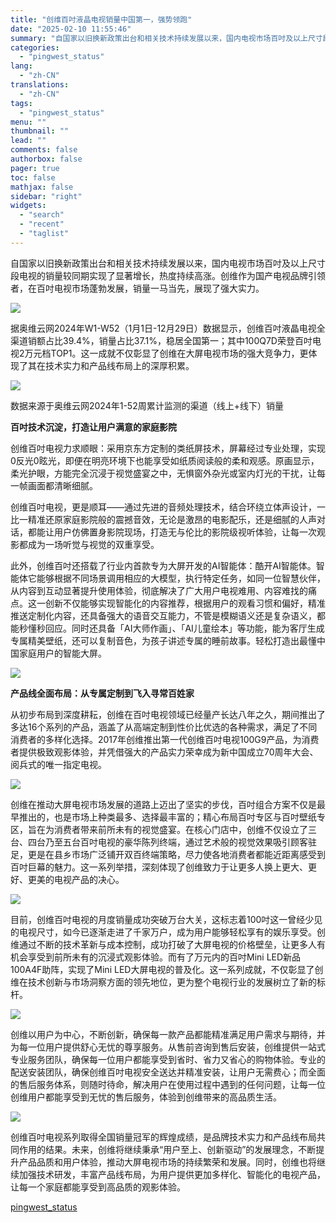 ```yaml
---
title: "创维百吋液晶电视销量中国第一，强势领跑"
date: "2025-02-10 11:55:46"
summary: "自国家以旧换新政策出台和相关技术持续发展以来，国内电视市场百吋及以上尺寸段电视的销量较同期实现了显著..."
categories:
  - "pingwest_status"
lang:
  - "zh-CN"
translations:
  - "zh-CN"
tags:
  - "pingwest_status"
menu: ""
thumbnail: ""
lead: ""
comments: false
authorbox: false
pager: true
toc: false
mathjax: false
sidebar: "right"
widgets:
  - "search"
  - "recent"
  - "taglist"
---
```


自国家以旧换新政策出台和相关技术持续发展以来，国内电视市场百吋及以上尺寸段电视的销量较同期实现了显著增长，热度持续高涨。创维作为国产电视品牌引领者，在百吋电视市场蓬勃发展，销量一马当先，展现了强大实力。

![](https://cdn.pingwest.com/portal/2025/02/10/portal/2025/02/10/5x61stn5CGT1aGr7kBEw4xk5t9J4aG2b?x-oss-process=style/article-body)

据奥维云网2024年W1-W52（1月1日-12月29日）数据显示，创维百吋液晶电视全渠道销额占比39.4%，销量占比37.1%，稳居全国第一；其中100Q7D荣登百吋电视2万元档TOP1。这一成就不仅彰显了创维在大屏电视市场的强大竞争力，更体现了其在技术实力和产品线布局上的深厚积累。

![](https://cdn.pingwest.com/portal/2025/02/10/portal/2025/02/10/TsenehMfpY4D2JMpMEr_EQYbPM719xtw?x-oss-process=style/article-body)

数据来源于奥维云网2024年1-52周累计监测的渠道（线上+线下）销量

**百吋技术沉淀，打造让用户满意的家庭影院**

创维百吋电视力求顺眼：采用京东方定制的类纸屏技术，屏幕经过专业处理，实现0反光0眩光，即便在明亮环境下也能享受如纸质阅读般的柔和观感。原画显示，柔光护眼，方能完全沉浸于视觉盛宴之中，无惧窗外杂光或室内灯光的干扰，让每一帧画面都清晰细腻。

创维百吋电视，更是顺耳——通过先进的音频处理技术，结合环绕立体声设计，一比一精准还原家庭影院般的震撼音效，无论是激昂的电影配乐，还是细腻的人声对话，都能让用户仿佛置身影院现场，打造无与伦比的影院级视听体验，让每一次观影都成为一场听觉与视觉的双重享受。

此外，创维百吋还搭载了行业内首款专为大屏开发的AI智能体：酷开AI智能体。智能体它能够根据不同场景调用相应的大模型，执行特定任务，如同一位智慧伙伴，从内容到互动显著提升使用体验，彻底解决了广大用户电视难用、内容难找的痛点。这一创新不仅能够实现智能化的内容推荐，根据用户的观看习惯和偏好，精准推送定制化内容，还具备强大的语音交互能力，不管是模糊语义还是复杂语义，都能秒懂秒回应。同时还具备「AI大师作画」、「AI儿童绘本」等功能，能为客厅生成专属精美壁纸，还可以复制音色，为孩子讲述专属的睡前故事。轻松打造出最懂中国家庭用户的智能大屏。

![](https://cdn.pingwest.com/portal/2025/02/10/portal/2025/02/10/jApZ3jCiwhQ4nyAEW5j5wJr4P7JCEj5E?x-oss-process=style/article-body)

**产品线全面布局：从专属定制到飞入寻常百姓家**

从初步布局到深度耕耘，创维在百吋电视领域已经量产长达八年之久，期间推出了多达16个系列的产品，涵盖了从高端定制到性价比优选的各种需求，满足了不同消费者的多样化选择。2017年创维推出第一代创维百吋电视100G9产品，为消费者提供极致观影体验，并凭借强大的产品实力荣幸成为新中国成立70周年大会、阅兵式的唯一指定电视。

![](https://cdn.pingwest.com/portal/2025/02/10/portal/2025/02/10/6937j5Y3235ptXz4JW9nz52jR11RE84j?x-oss-process=style/article-body)

创维在推动大屏电视市场发展的道路上迈出了坚实的步伐，百吋组合方案不仅是最早推出的，也是市场上种类最多、选择最丰富的；精心布局百吋专区与百吋壁纸专区，旨在为消费者带来前所未有的视觉盛宴。在核心门店中，创维不仅设立了三台、四台乃至五台百吋电视的豪华陈列终端，通过艺术般的视觉效果吸引顾客驻足，更是在县乡市场广泛铺开双百终端策略，尽力使各地消费者都能近距离感受到百吋巨幕的魅力。这一系列举措，深刻体现了创维致力于让更多人换上更大、更好、更美的电视产品的决心。

![](https://cdn.pingwest.com/portal/2025/02/10/portal/2025/02/10/Zpih11b2WAs514r9S8XF2Y32sjJzaEGG?x-oss-process=style/article-body)

目前，创维百吋电视的月度销量成功突破万台大关，这标志着100吋这一曾经少见的电视尺寸，如今已逐渐走进了千家万户，成为用户能够轻松享有的娱乐享受。创维通过不断的技术革新与成本控制，成功打破了大屏电视的价格壁垒，让更多人有机会享受到前所未有的沉浸式观影体验。而有了万元内的百吋Mini LED新品100A4F助阵，实现了Mini LED大屏电视的普及化。这一系列成就，不仅彰显了创维在技术创新与市场洞察方面的领先地位，更为整个电视行业的发展树立了新的标杆。

![](https://cdn.pingwest.com/portal/2025/02/10/portal/2025/02/10/JkW5TezN9Sb1EYr1PhT6Y47e7YHntCJ1?x-oss-process=style/article-body)

创维以用户为中心，不断创新，确保每一款产品都能精准满足用户需求与期待，并为每一位用户提供舒心无忧的尊享服务。从售前咨询到售后安装，创维提供一站式专业服务团队，确保每一位用户都能享受到省时、省力又省心的购物体验。专业的配送安装团队，确保创维百吋电视安全送达并精准安装，让用户无需费心；而全面的售后服务体系，则随时待命，解决用户在使用过程中遇到的任何问题，让每一位创维用户都能享受到无忧的售后服务，体验到创维带来的高品质生活。

![](https://cdn.pingwest.com/portal/2025/02/10/portal/2025/02/10/XPd91nW55Xe4bcz411x7PSH2DFShdpsD?x-oss-process=style/article-body)

创维百吋电视系列取得全国销量冠军的辉煌成绩，是品牌技术实力和产品线布局共同作用的结果。未来，创维将继续秉承“用户至上、创新驱动”的发展理念，不断提升产品品质和用户体验，推动大屏电视市场的持续繁荣和发展。同时，创维也将继续加强技术研发，丰富产品线布局，为用户提供更加多样化、智能化的电视产品，让每一个家庭都能享受到高品质的观影体验。

[pingwest_status](https://www.pingwest.com/w/302216)
